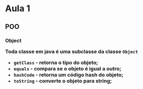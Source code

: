 # Aula 1

## POO

<h3>Object</h13>

<br>

Toda classe em java é uma subclasse da classe `Object`

- `getClass` - retorna o tipo do objeto;
- `equals` - compara se o objeto é igual a outro;
- `hashCode` - retorna um código hash do objeto;
- `toString` - converte o objeto para string;
